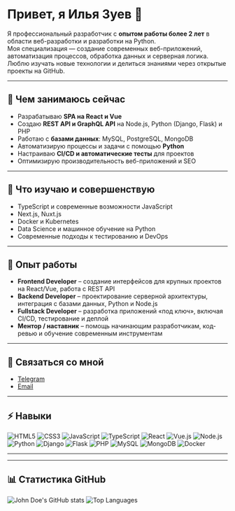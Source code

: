 # Привет, я Илья Зуев 👋

Я профессиональный разработчик с **опытом работы более 2 лет** в области веб-разработки и разработки на Python.  
Моя специализация — создание современных веб-приложений, автоматизация процессов, обработка данных и серверная логика. Люблю изучать новые технологии и делиться знаниями через открытые проекты на GitHub.

---

## 🔭 Чем занимаюсь сейчас
- Разрабатываю **SPA на React и Vue**
- Создаю **REST API и GraphQL API** на Node.js, Python (Django, Flask) и PHP
- Работаю с **базами данных**: MySQL, PostgreSQL, MongoDB
- Автоматизирую процессы и задачи с помощью **Python**
- Настраиваю **CI/CD и автоматические тесты** для проектов
- Оптимизирую производительность веб-приложений и SEO

---

## 🌱 Что изучаю и совершенствую
- TypeScript и современные возможности JavaScript
- Next.js, Nuxt.js
- Docker и Kubernetes
- Data Science и машинное обучение на Python
- Современные подходы к тестированию и DevOps

---

## 💼 Опыт работы
- **Frontend Developer** – создание интерфейсов для крупных проектов на React/Vue, работа с REST API  
- **Backend Developer** – проектирование серверной архитектуры, интеграция с базами данных, Python и Node.js  
- **Fullstack Developer** – разработка приложений «под ключ», включая CI/CD, тестирование и деплой  
- **Ментор / наставник** – помощь начинающим разработчикам, код-ревью и обучение современным инструментам  

---

## 💬 Связаться со мной
- [Telegram](https://t.me/onlyzyev)
- [Email](shopzyev@gmail.com)
---

## ⚡ Навыки
![HTML5](https://img.shields.io/badge/HTML5-E34F26?style=flat-square&logo=html5&logoColor=white)
![CSS3](https://img.shields.io/badge/CSS3-1572B6?style=flat-square&logo=css3&logoColor=white)
![JavaScript](https://img.shields.io/badge/JavaScript-F7DF1E?style=flat-square&logo=javascript&logoColor=black)
![TypeScript](https://img.shields.io/badge/TypeScript-3178C6?style=flat-square&logo=typescript&logoColor=white)
![React](https://img.shields.io/badge/React-61DAFB?style=flat-square&logo=react&logoColor=black)
![Vue.js](https://img.shields.io/badge/Vue.js-4FC08D?style=flat-square&logo=vue.js&logoColor=white)
![Node.js](https://img.shields.io/badge/Node.js-339933?style=flat-square&logo=node.js&logoColor=white)
![Python](https://img.shields.io/badge/Python-3776AB?style=flat-square&logo=python&logoColor=white)
![Django](https://img.shields.io/badge/Django-092E20?style=flat-square&logo=django&logoColor=white)
![Flask](https://img.shields.io/badge/Flask-000000?style=flat-square&logo=flask&logoColor=white)
![PHP](https://img.shields.io/badge/PHP-777BB4?style=flat-square&logo=php&logoColor=white)
![MySQL](https://img.shields.io/badge/MySQL-4479A1?style=flat-square&logo=mysql&logoColor=white)
![MongoDB](https://img.shields.io/badge/MongoDB-47A248?style=flat-square&logo=mongodb&logoColor=white)
![Docker](https://img.shields.io/badge/Docker-2496ED?style=flat-square&logo=docker&logoColor=white)

---

---

## 📊 Статистика GitHub
![John Doe's GitHub stats](https://github-readme-stats.vercel.app/api?username=john-doe&show_icons=true&theme=radical)
![Top Languages](https://github-readme-stats.vercel.app/api/top-langs/?username=john-doe&layout=compact)

